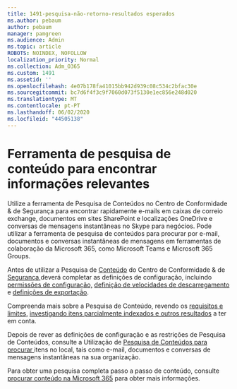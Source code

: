 ```yaml
---
title: 1491-pesquisa-não-retorno-resultados esperados
ms.author: pebaum
author: pebaum
manager: pamgreen
ms.audience: Admin
ms.topic: article
ROBOTS: NOINDEX, NOFOLLOW
localization_priority: Normal
ms.collection: Adm_O365
ms.custom: 1491
ms.assetid: ''
ms.openlocfilehash: 4e07b178fa41015bb942d939c08c534c2bfac30e
ms.sourcegitcommit: bc7d6f4f3c9f7060d073f5130e1ec856e248d020
ms.translationtype: MT
ms.contentlocale: pt-PT
ms.lasthandoff: 06/02/2020
ms.locfileid: "44505138"
---
```

# <a name="content-search-tool-to-find-relevant-info"></a>Ferramenta de pesquisa de conteúdo para encontrar informações relevantes

Utilize a ferramenta de Pesquisa de Conteúdos no Centro de Conformidade & de Segurança para encontrar rapidamente e-mails em caixas de correio exchange, documentos em sites SharePoint e localizações OneDrive e conversas de mensagens instantâneas no Skype para negócios. Pode utilizar a ferramenta de pesquisa de conteúdos para procurar por e-mail, documentos e conversas instantâneas de mensagens em ferramentas de colaboração da Microsoft 365, como Microsoft Teams e Microsoft 365 Groups.


Antes de utilizar a Pesquisa de [Conteúdo](https://sip.protection.office.com/contentsearchbeta?ContentOnly=1) do Centro de Conformidade & de [Segurança,](https://sip.protection.office.com/homepage)deverá completar as definições de configuração, incluindo [permissões de configuração,](https://docs.microsoft.com/microsoft-365/compliance/permissions-filtering-for-content-search) [definição de velocidades de descarregamento](https://docs.microsoft.com/microsoft-365/compliance/increase-download-speeds-when-exporting-ediscovery-results) e [definições de exportação](https://docs.microsoft.com/microsoft-365/compliance/disable-reports-when-you-export-content-search-results).

Compreenda mais sobre a Pesquisa de Conteúdo, revendo os [requisitos e limites,](https://docs.microsoft.com/microsoft-365/compliance/limits-for-content-search) [investigando itens parcialmente indexados e outros resultados](https://docs.microsoft.com/microsoft-365/compliance/investigating-partially-indexed-items-in-ediscovery) a ter em conta.

Depois de rever as definições de configuração e as restrições de Pesquisa de Conteúdos, consulte a Utilização de [Pesquisa de Conteúdos para procurar </a> itens no local, tais como e-mail, documentos e conversas de mensagens instantâneas na sua organização.](https://docs.microsoft.com/microsoft-365/compliance/content-search)

Para obter uma pesquisa completa passo a passo de conteúdo, consulte [procurar conteúdo na Microsoft 365](https://docs.microsoft.com/microsoft-365/compliance/search-for-content) para obter mais informações.
